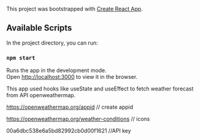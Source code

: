 This project was bootstrapped with [Create React App](https://github.com/facebook/create-react-app).

## Available Scripts

In the project directory, you can run:

### `npm start`

Runs the app in the development mode.<br>
Open [http://localhost:3000](http://localhost:3000) to view it in the browser.

This app used hooks like useState and useEffect to fetch weather forecast from API openweathermap.

https://openweathermap.org/appid     // create appid

https://openweathermap.org/weather-conditions    // icons

00a6dbc538e6a5bd82992cb0d00f1621	//API key

